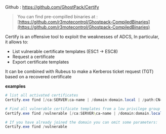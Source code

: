 
Github : https://github.com/GhostPack/Certify

> You can find pre-compilled binaries at : [https://github.com/r3motecontrol/Ghostpack-CompiledBinaries](https://github.com/r3motecontrol/Ghostpack-CompiledBinaries)

Certify is an offensive tool to exploit the weaknesses of ADCS, In particular, it allows to:
- List vulnerable certificate templates (ESC1 -> ESC8)
- Request a certificate
- Export certificate templates

It can be combined with Rubeus to make a Kerberos ticket request (TGT) based on a recovered certificate

**examples**
```powershell
# list all activated certificates
Certify.exe find [/ca:SERVER\ca-name | /domain:domain.local | /path:CN=Configuration,DC=domain,DC=local] [/quiet]

# Find all vulnerable certificate templates from a low privilege group
Certify.exe find /vulnerable [/ca:SERVER\ca-name | /domain:domain.local | /path:CN=Configuration,DC=domain,DC=local] [/quiet]

# If you have already joined the domain you can omit some parameters:
Certify.exe find /vulnerable
```

